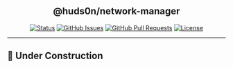 </p>

<h2 align="center">@huds0n/network-manager</h3>

</p>

<div align="center">

[![Status](https://img.shields.io/badge/status-active-success.svg)]()
[![GitHub Issues](https://img.shields.io/github/issues/JontiHudson/modules-huds0n-network-manager.svg)](https://github.com/JontiHudson/modules-huds0n-network-manager/issues)
[![GitHub Pull Requests](https://img.shields.io/github/issues-pr/JontiHudson/modules-huds0n-network-manager.svg)](https://github.com/JontiHudson/modules-huds0n-network-manager/pulls)
[![License](https://img.shields.io/badge/license-MIT-blue.svg)](/LICENSE)

</div>

---

## 👷 Under Construction
